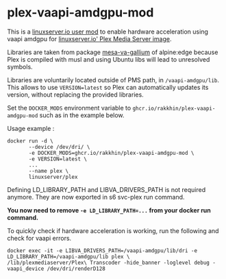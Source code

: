 # plex-vaapi-amdgpu-mod

This is a [linuxserver.io user mod](https://github.com/linuxserver/docker-mods) to enable hardware acceleration using vaapi amdgpu for [linuxserver.io' Plex Media Server image](https://docs.linuxserver.io/images/docker-plex).

Libraries are taken from package [mesa-va-gallium](https://pkgs.alpinelinux.org/package/edge/main/x86/mesa-va-gallium) of alpine:edge because Plex is compiled with musl and using Ubuntu libs will lead to unresolved symbols.

Libraries are voluntarily located outside of PMS path, in `/vaapi-amdgpu/lib`. This allows to use `VERSION=latest` so Plex can automatically updates its version, without replacing the provided libraries.

Set the `DOCKER_MODS` environment variable to `ghcr.io/rakkhin/plex-vaapi-amdgpu-mod` such as in the example below.

Usage example :

```shell
docker run -d \
       --device /dev/dri/ \
       -e DOCKER_MODS=ghcr.io/rakkhin/plex-vaapi-amdgpu-mod \
       -e VERSION=latest \
       ...
       --name plex \
       linuxserver/plex
```

Defining LD_LIBRARY_PATH and LIBVA_DRIVERS_PATH is not required anymore. They are now exported in s6 svc-plex run command.

**You now need to remove `-e LD_LIBRARY_PATH=...` from your docker run command.**

To quickly check if hardware acceleration is working, run the following and check for vaapi errors.

```shell
docker exec -it -e LIBVA_DRIVERS_PATH=/vaapi-amdgpu/lib/dri -e LD_LIBRARY_PATH=/vaapi-amdgpu/lib plex \
/lib/plexmediaserver/Plex\ Transcoder -hide_banner -loglevel debug -vaapi_device /dev/dri/renderD128
```
